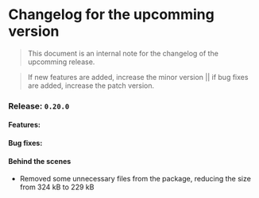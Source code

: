 # Changelog for the upcomming version
> This document is an internal note for the changelog of the upcomming release.

> If new features are added, increase the minor version || if bug fixes are added, increase the patch version.

### Release: `0.20.0`

#### Features:

#### Bug fixes:

#### Behind the scenes
- Removed some unnecessary files from the package, reducing the size from 324 kB to 229 kB